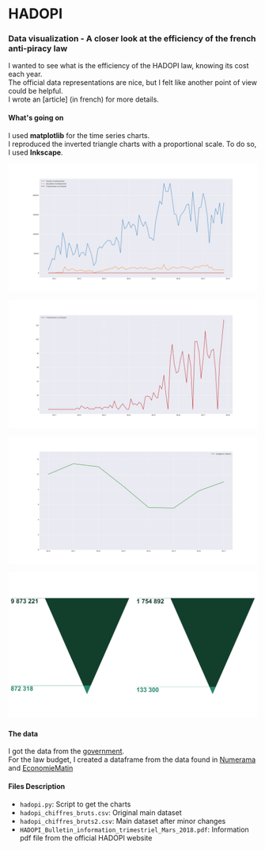 # HADOPI

### Data visualization - A closer look at the efficiency of the french anti-piracy law

I wanted to see what is the efficiency of the HADOPI law, knowing its cost each year.  
The official data representations are nice, but I felt like another point of view could be helpful.  
I wrote an [article] (in french) for more details.

#### What's going on

I used **matplotlib** for the time series charts.  
I reproduced the inverted triangle charts with a proportional scale.
To do so, I used **Inkscape**.

![](https://raw.githubusercontent.com/Hugo-Nattagh/Hadopi/master/Charts/Figure_1.png)

![alt text](https://raw.githubusercontent.com/Hugo-Nattagh/Hadopi/master/Charts/Figure_2.png)

![alt text](https://raw.githubusercontent.com/Hugo-Nattagh/Hadopi/master/Charts/Figure_3.png)

![alt text](https://raw.githubusercontent.com/Hugo-Nattagh/Hadopi/master/Charts/Proportional.png)

#### The data

I got the data from the [government](https://www.data.gouv.fr/fr/search/?q=hadopi).  
For the law budget, I created a dataframe from the data found in [Numerama](https://www.numerama.com/politique/167402-budget-hadopi.html) and [EconomieMatin](http://www.economiematin.fr/news-hadopi-telechargement-illegal-rapport-activite-riposte-graduee-echec-cout-argent)


#### Files Description

- `hadopi.py`: Script to get the charts
- `hadopi_chiffres_bruts.csv`: Original main dataset
- `hadopi_chiffres_bruts2.csv`: Main dataset after minor changes
- `HADOPI_Bulletin_information_trimestriel_Mars_2018.pdf`: Information pdf file from the official HADOPI website
